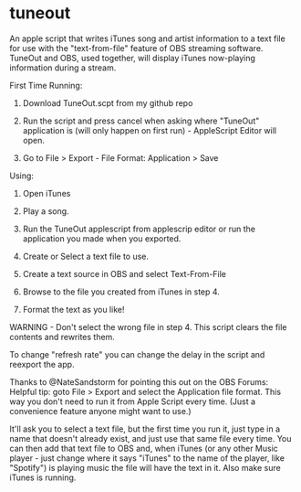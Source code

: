 # tuneout
An apple script that writes iTunes song and artist information to a text file for use with the "text-from-file" feature of OBS streaming software.  TuneOut and OBS, used together, will display iTunes now-playing information during a stream.

First Time Running: 

1. Download TuneOut.scpt from my github repo

2. Run the script and press cancel when asking where "TuneOut" application is (will only happen on first run) - AppleScript Editor will open.

3. Go to File > Export - File Format: Application > Save

Using: 

1. Open iTunes

2. Play a song.

3. Run the TuneOut applescript from applescrip editor or run the application you made when you exported.

4. Create or Select a text file to use.

5. Create a text source in OBS and select Text-From-File

6. Browse to the file you created from iTunes in step 4. 

7. Format the text as you like!


WARNING - Don't select the wrong file in step 4.  This script clears the file contents and rewrites them. 


To change "refresh rate" you can change the delay in the script and reexport the app. 

Thanks to @NateSandstorm for pointing this out on the OBS Forums:
Helpful tip:  goto File > Export and select the Application file format. This way you don't need to run it from Apple Script every time. (Just a convenience feature anyone might want to use.)

It'll ask you to select a text file, but the first time you run it, just type in a name that doesn't already exist, and just use that same file every time. You can then add that text file to OBS and, when iTunes (or any other Music player - just change where it says "iTunes" to the name of the player, like "Spotify") is playing music the file will have the text in it. Also make sure iTunes is running. 
